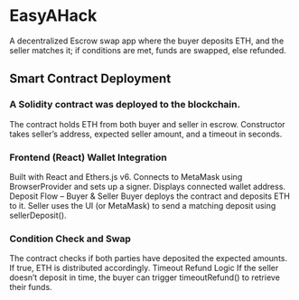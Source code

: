 # EasyAHack
A decentralized Escrow swap app where the buyer deposits ETH, and the seller matches it; if conditions are met, funds are swapped, else refunded.
 
## Smart Contract Deployment

### A Solidity contract was deployed to the blockchain.
The contract holds ETH from both buyer and seller in escrow.
Constructor takes seller’s address, expected seller amount, and a timeout in seconds.

### Frontend (React) Wallet Integration
Built with React and Ethers.js v6.
Connects to MetaMask using BrowserProvider and sets up a signer.
Displays connected wallet address.
Deposit Flow – Buyer & Seller
Buyer deploys the contract and deposits ETH to it.
Seller uses the UI (or MetaMask) to send a matching deposit using sellerDeposit().

### Condition Check and Swap
The contract checks if both parties have deposited the expected amounts.
If true, ETH is distributed accordingly.
Timeout Refund Logic
If the seller doesn’t deposit in time, the buyer can trigger timeoutRefund() to retrieve their funds.

